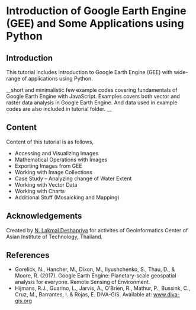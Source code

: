# Introduction of Google Earth Engine (GEE) and Some Applications using Python

## Introduction

This tutorial includes introduction to Google Earth Engine (GEE) with wide-range of applications using Python. 

__short and minimalistic few example codes covering fundamentals of Google Earth Engine with JavaScript. Examples covers both vector and raster data analysis in Google Earth Engine. And data used in example codes are also included in tutorial folder. __

## Content

Content of this tutorial is as follows,
* Accessing and Visualizing Images
* Mathematical Operations with Images
* Exporting Images from GEE
* Working with Image Collections
* Case Study – Analyzing change of Water Extent
* Working with Vector Data
* Working with Charts
* Additional Stuff (Mosaicking and Mapping)

## Acknowledgements

Created by [N. Lakmal Deshapriya](https://github.com/lakmalnd) for activites of Geoinformatics Center of Asian Institute of Technology, Thailand.

## References 
* Gorelick, N., Hancher, M., Dixon, M., Ilyushchenko, S., Thau, D., & Moore, R. (2017). Google Earth Engine: Planetary-scale geospatial analysis for everyone. Remote Sensing of Environment.
* Hijmans, R.J., Guarino, L., Jarvis, A., O’Brien, R., Mathur, P., Bussink, C., Cruz, M., Barrantes, I. & Rojas, E. DIVA-GIS. Available at: www.diva-gis.org
